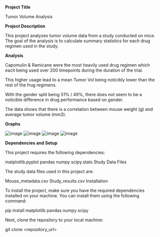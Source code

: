 **Project Title**

Tumor Volume Analysis

**Project Description**

This project analyzes tumor volume data from a study conducted on mice. The goal of the analysis is to calculate summary statistics for each drug regimen used in the study.

**Analysis**

Capomulin & Ramicane were the most heavily used drug regimen which each being used over 200 timepoints during the duration of the trial.

This higher usage lead to a mean Tumor Vol being noticibly lower than the rest of the frug regimens.

With the gender split being 51% / 49%, there does not seem to be a noticible difference in drug performance based on gender.

The data shows that there is a correlation between mouse weight (g) and average tumor volume (mm3).

**Graphs**



![image](https://user-images.githubusercontent.com/119364045/230740209-d34fe4ab-4618-4cbf-88ca-b92b4b728398.png)
![image](https://user-images.githubusercontent.com/119364045/230740220-fe9139cd-cb4e-4598-a5a1-203a925cb46c.png)
![image](https://user-images.githubusercontent.com/119364045/230740231-87c1feaa-7b73-4703-aef8-1cb1d6363f58.png)
![image](https://user-images.githubusercontent.com/119364045/230740240-b9e0427f-7485-4ac4-8cae-5ad1aee0f2b7.png)




**Dependencies and Setup**

This project requires the following dependencies:

matplotlib.pyplot
pandas
numpy
scipy.stats
Study Data Files


The study data files used in this project are:

Mouse_metadata.csv
Study_results.csv
Installation


To install the project, make sure you have the required dependencies installed on your machine. You can install them using the following command:

pip install matplotlib pandas numpy scipy

Next, clone the repository to your local machine:

git clone <repository_url>
